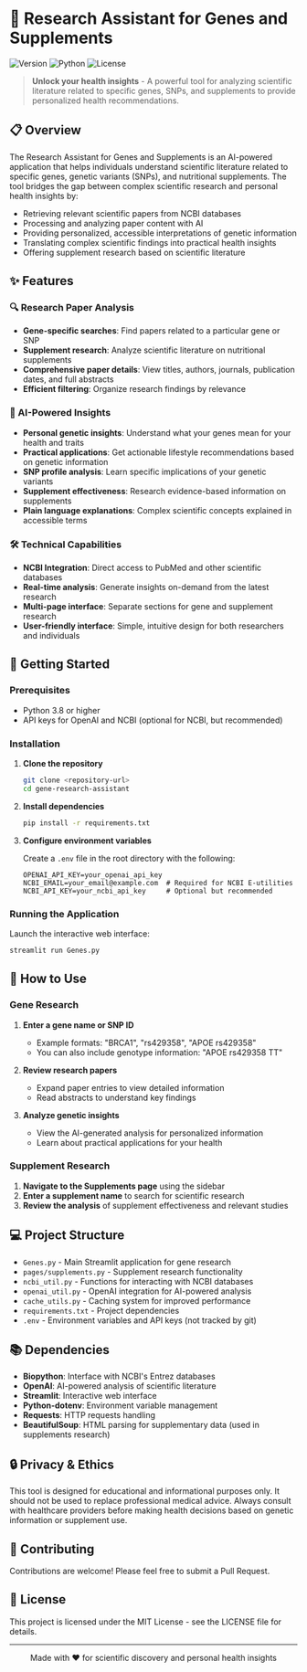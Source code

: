 # 🧬 Research Assistant for Genes and Supplements

![Version](https://img.shields.io/badge/version-1.1.0-blue)
![Python](https://img.shields.io/badge/Python-3.8+-green.svg)
![License](https://img.shields.io/badge/license-MIT-yellow.svg)

> **Unlock your health insights** - A powerful tool for analyzing scientific literature related to specific genes, SNPs, and supplements to provide personalized health recommendations.


## 📋 Overview

The Research Assistant for Genes and Supplements is an AI-powered application that helps individuals understand scientific literature related to specific genes, genetic variants (SNPs), and nutritional supplements. The tool bridges the gap between complex scientific research and personal health insights by:

- Retrieving relevant scientific papers from NCBI databases
- Processing and analyzing paper content with AI
- Providing personalized, accessible interpretations of genetic information
- Translating complex scientific findings into practical health insights
- Offering supplement research based on scientific literature

## ✨ Features

### 🔍 Research Paper Analysis
- **Gene-specific searches**: Find papers related to a particular gene or SNP
- **Supplement research**: Analyze scientific literature on nutritional supplements
- **Comprehensive paper details**: View titles, authors, journals, publication dates, and full abstracts
- **Efficient filtering**: Organize research findings by relevance

### 🧠 AI-Powered Insights
- **Personal genetic insights**: Understand what your genes mean for your health and traits
- **Practical applications**: Get actionable lifestyle recommendations based on genetic information
- **SNP profile analysis**: Learn specific implications of your genetic variants
- **Supplement effectiveness**: Research evidence-based information on supplements
- **Plain language explanations**: Complex scientific concepts explained in accessible terms

### 🛠️ Technical Capabilities
- **NCBI Integration**: Direct access to PubMed and other scientific databases
- **Real-time analysis**: Generate insights on-demand from the latest research
- **Multi-page interface**: Separate sections for gene and supplement research
- **User-friendly interface**: Simple, intuitive design for both researchers and individuals

## 🚀 Getting Started

### Prerequisites
- Python 3.8 or higher
- API keys for OpenAI and NCBI (optional for NCBI, but recommended)

### Installation

1. **Clone the repository**
   ```bash
   git clone <repository-url>
   cd gene-research-assistant
   ```

2. **Install dependencies**
   ```bash
   pip install -r requirements.txt
   ```

3. **Configure environment variables**
   
   Create a `.env` file in the root directory with the following:
   ```
   OPENAI_API_KEY=your_openai_api_key
   NCBI_EMAIL=your_email@example.com  # Required for NCBI E-utilities
   NCBI_API_KEY=your_ncbi_api_key     # Optional but recommended
   ```

### Running the Application

Launch the interactive web interface:
```bash
streamlit run Genes.py
```

## 📖 How to Use

### Gene Research
1. **Enter a gene name or SNP ID**
   - Example formats: "BRCA1", "rs429358", "APOE rs429358"
   - You can also include genotype information: "APOE rs429358 TT" 

2. **Review research papers**
   - Expand paper entries to view detailed information
   - Read abstracts to understand key findings

3. **Analyze genetic insights**
   - View the AI-generated analysis for personalized information
   - Learn about practical applications for your health

### Supplement Research
1. **Navigate to the Supplements page** using the sidebar
2. **Enter a supplement name** to search for scientific research
3. **Review the analysis** of supplement effectiveness and relevant studies

## 💻 Project Structure

- `Genes.py` - Main Streamlit application for gene research
- `pages/supplements.py` - Supplement research functionality
- `ncbi_util.py` - Functions for interacting with NCBI databases
- `openai_util.py` - OpenAI integration for AI-powered analysis
- `cache_utils.py` - Caching system for improved performance
- `requirements.txt` - Project dependencies
- `.env` - Environment variables and API keys (not tracked by git)

## 📚 Dependencies

- **Biopython**: Interface with NCBI's Entrez databases
- **OpenAI**: AI-powered analysis of scientific literature
- **Streamlit**: Interactive web interface
- **Python-dotenv**: Environment variable management
- **Requests**: HTTP requests handling
- **BeautifulSoup**: HTML parsing for supplementary data (used in supplements research)

## 🔒 Privacy & Ethics

This tool is designed for educational and informational purposes only. It should not be used to replace professional medical advice. Always consult with healthcare providers before making health decisions based on genetic information or supplement use.

## 🤝 Contributing

Contributions are welcome! Please feel free to submit a Pull Request.

## 📄 License

This project is licensed under the MIT License - see the LICENSE file for details.

---

<p align="center">Made with ❤️ for scientific discovery and personal health insights</p> 
